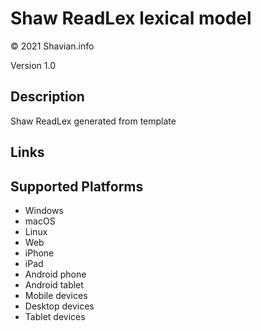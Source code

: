 Shaw ReadLex lexical model
===================

© 2021 Shavian.info

Version 1.0

Description
-----------

Shaw ReadLex generated from template

Links
-----

Supported Platforms
-------------------
 * Windows
 * macOS
 * Linux
 * Web
 * iPhone
 * iPad
 * Android phone
 * Android tablet
 * Mobile devices
 * Desktop devices
 * Tablet devices

